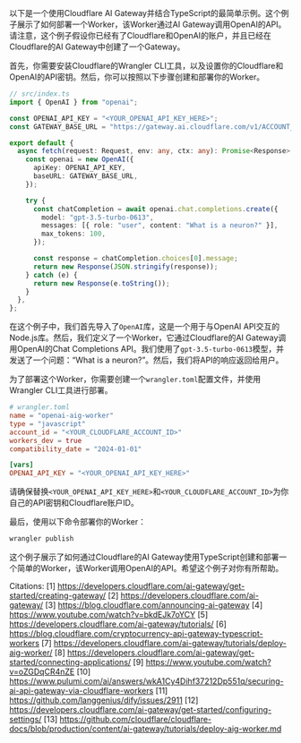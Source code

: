 以下是一个使用Cloudflare AI Gateway并结合TypeScript的最简单示例。这个例子展示了如何部署一个Worker，该Worker通过AI Gateway调用OpenAI的API。请注意，这个例子假设你已经有了Cloudflare和OpenAI的账户，并且已经在Cloudflare的AI Gateway中创建了一个Gateway。

首先，你需要安装Cloudflare的Wrangler CLI工具，以及设置你的Cloudflare和OpenAI的API密钥。然后，你可以按照以下步骤创建和部署你的Worker。

```typescript
// src/index.ts
import { OpenAI } from "openai";

const OPENAI_API_KEY = "<YOUR_OPENAI_API_KEY_HERE>";
const GATEWAY_BASE_URL = "https://gateway.ai.cloudflare.com/v1/ACCOUNT_TAG/GATEWAY/openai";

export default {
  async fetch(request: Request, env: any, ctx: any): Promise<Response> {
    const openai = new OpenAI({
      apiKey: OPENAI_API_KEY,
      baseURL: GATEWAY_BASE_URL,
    });

    try {
      const chatCompletion = await openai.chat.completions.create({
        model: "gpt-3.5-turbo-0613",
        messages: [{ role: "user", content: "What is a neuron?" }],
        max_tokens: 100,
      });

      const response = chatCompletion.choices[0].message;
      return new Response(JSON.stringify(response));
    } catch (e) {
      return new Response(e.toString());
    }
  },
};
```

在这个例子中，我们首先导入了`OpenAI`库，这是一个用于与OpenAI API交互的Node.js库。然后，我们定义了一个Worker，它通过Cloudflare的AI Gateway调用OpenAI的Chat Completions API。我们使用了`gpt-3.5-turbo-0613`模型，并发送了一个问题：“What is a neuron?”。然后，我们将API的响应返回给用户。

为了部署这个Worker，你需要创建一个`wrangler.toml`配置文件，并使用Wrangler CLI工具进行部署。

```toml
# wrangler.toml
name = "openai-aig-worker"
type = "javascript"
account_id = "<YOUR_CLOUDFLARE_ACCOUNT_ID>"
workers_dev = true
compatibility_date = "2024-01-01"

[vars]
OPENAI_API_KEY = "<YOUR_OPENAI_API_KEY_HERE>"
```

请确保替换`<YOUR_OPENAI_API_KEY_HERE>`和`<YOUR_CLOUDFLARE_ACCOUNT_ID>`为你自己的API密钥和Cloudflare账户ID。

最后，使用以下命令部署你的Worker：

```bash
wrangler publish
```

这个例子展示了如何通过Cloudflare的AI Gateway使用TypeScript创建和部署一个简单的Worker，该Worker调用OpenAI的API。希望这个例子对你有所帮助。

Citations:
[1] https://developers.cloudflare.com/ai-gateway/get-started/creating-gateway/
[2] https://developers.cloudflare.com/ai-gateway/
[3] https://blog.cloudflare.com/announcing-ai-gateway
[4] https://www.youtube.com/watch?v=bkdEJk7oYCY
[5] https://developers.cloudflare.com/ai-gateway/tutorials/
[6] https://blog.cloudflare.com/cryptocurrency-api-gateway-typescript-workers
[7] https://developers.cloudflare.com/ai-gateway/tutorials/deploy-aig-worker/
[8] https://developers.cloudflare.com/ai-gateway/get-started/connecting-applications/
[9] https://www.youtube.com/watch?v=oZGDqCR4nZE
[10] https://www.pulumi.com/ai/answers/wkA1Cy4Dihf37212Dp551q/securing-ai-api-gateway-via-cloudflare-workers
[11] https://github.com/langgenius/dify/issues/2911
[12] https://developers.cloudflare.com/ai-gateway/get-started/configuring-settings/
[13] https://github.com/cloudflare/cloudflare-docs/blob/production/content/ai-gateway/tutorials/deploy-aig-worker.md